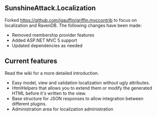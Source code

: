 SunshineAttack.Localization
----------------------------

Forked https://github.com/jgauffin/griffin.mvccontrib to focus on localization and RavenDB. The following changes have been made:

* Removed membership provider features
* Added ASP.NET MVC 5 support
* Updated dependencies as needed

Current features
----------------

Read the wiki for a more detailed introduction.

* Easy model, view and validation localization without ugly attributes.
* HtmlHelpers that allows you to extend them or modify the generated HTML before it's written to the view.
* Base structure for JSON responses to allow integration between different plugins.
* Administration area for localization administration


	



